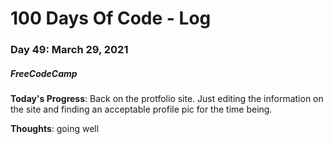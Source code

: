 # 100 Days Of Code - Log
### Day 49: March 29, 2021
##### FreeCodeCamp 

**Today's Progress**: Back on the protfolio site. Just editing the information on the site and finding an acceptable profile pic for the time being.

**Thoughts**: going well